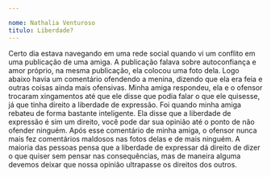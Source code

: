 ```yaml
---

nome: Nathalia Venturoso	
titulo: Liberdade?
---
```


Certo dia estava navegando em uma rede social quando vi um conflito em uma publicação de uma amiga. A publicação falava sobre autoconfiança e amor próprio, na mesma publicação, ela colocou uma foto dela. Logo abaixo havia um comentário ofendendo a menina, dizendo que ela era feia e outras coisas ainda mais ofensivas.
Minha amiga respondeu, ela e o ofensor trocaram xingamentos até que ele disse que podia falar o que ele quisesse, já que tinha direito a liberdade de expressão. Foi quando minha amiga rebateu de forma bastante inteligente. Ela disse que a liberdade de expressão é sim um direito, você pode dar sua opinião até o ponto de não ofender ninguém.
Após esse comentário de minha amiga, o ofensor nunca mais fez comentários maldosos nas fotos delas e de mais ninguém. 
A maioria das pessoas pensa que a liberdade de expressar  dá direito de dizer o que quiser sem pensar nas consequências, mas de maneira alguma devemos deixar que nossa opinião ultrapasse os direitos dos outros.
